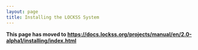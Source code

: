 ```yaml
---
layout: page
title: Installing the LOCKSS System
---
```


**This page has moved to <https://docs.lockss.org/projects/manual/en/2.0-alpha1/installing/index.html>**